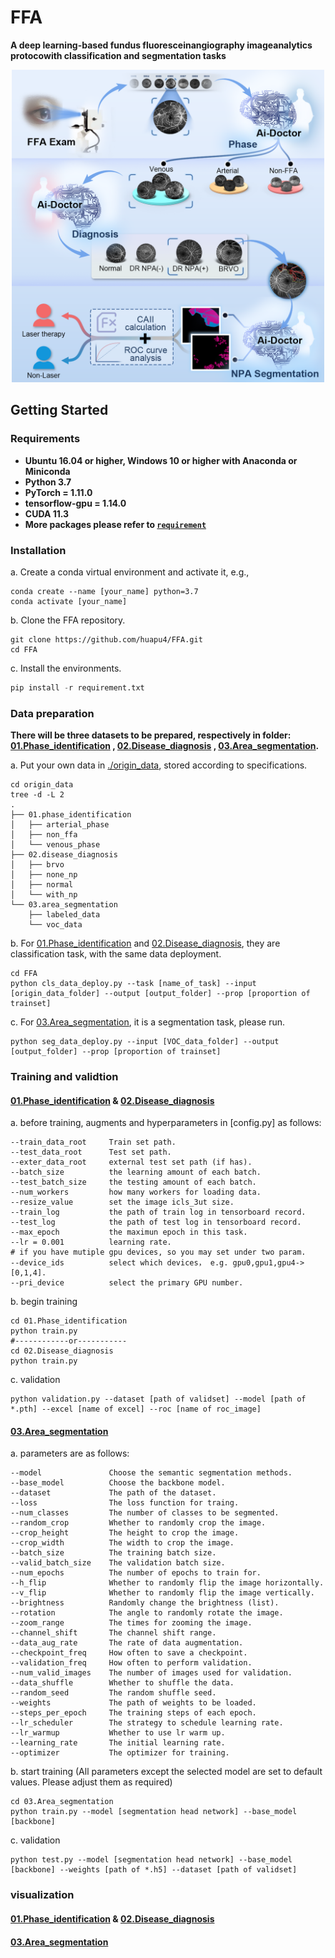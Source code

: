 # FFA

**A deep learning-based fundus fluoresceinangiography imageanalytics protocowith classification and segmentation tasks**
<p align="center">
    <img src="Figures/abstract.png" title="Abstract" width="500" /> 
</p>

## Getting Started

### Requirements

* **Ubuntu 16.04 or higher, Windows 10 or higher with Anaconda or Miniconda**
* **Python 3.7**
* **PyTorch = 1.11.0**
* **tensorflow-gpu = 1.14.0**
* **CUDA 11.3**
* **More packages please refer to [`requirement`](https://github.com/huapu4/FFA/blob/main/requirement.txt)**

### Installation

a. Create a conda virtual environment and activate it, e.g.,

```
conda create --name [your_name] python=3.7
conda activate [your_name]
```

b. Clone the FFA repository.

```
git clone https://github.com/huapu4/FFA.git
cd FFA
```

c. Install the environments.

```python 
pip install -r requirement.txt
```

### Data preparation

**There will be three datasets to be prepared, respectively in
folder: [01.Phase_identification](https://github.com/huapu4/FFA/tree/main/01.Phase_identification/dataset)
, [02.Disease_diagnosis](https://github.com/huapu4/FFA/tree/main/02.Disease_diagnosis/dataset)
, [03.Area_segmentation](https://github.com/huapu4/FFA/tree/main/03.Area_segmentation/FFA_dataset).**

a. Put your own data in [./origin_data](https://github.com/huapu4/FFA/tree/main/origin_data), stored according to
specifications.

```
cd origin_data
tree -d -L 2
.
├── 01.phase_identification
│   ├── arterial_phase
│   ├── non_ffa
│   └── venous_phase
├── 02.disease_diagnosis
│   ├── brvo
│   ├── none_np
│   ├── normal
│   └── with_np
└── 03.area_segmentation
    ├── labeled_data
    └── voc_data
```

b. For [01.Phase_identification](https://github.com/huapu4/FFA/tree/main/01.Phase_identification/dataset)
and [02.Disease_diagnosis](https://github.com/huapu4/FFA/tree/main/02.Disease_diagnosis/dataset), they are
classification
task, with the same data deployment.

```
cd FFA
python cls_data_deploy.py --task [name_of_task] --input [origin_data_folder] --output [output_folder] --prop [proportion of trainset]
```

c. For [03.Area_segmentation](https://github.com/huapu4/FFA/tree/main/03.Area_segmentation/FFA_dataset), it is a
segmentation task, please run.

```
python seg_data_deploy.py --input [VOC_data_folder] --output [output_folder] --prop [proportion of trainset]
```

### Training and validtion

#### [01.Phase_identification](https://github.com/huapu4/FFA/tree/main/01.Phase_identification/dataset) & [02.Disease_diagnosis](https://github.com/huapu4/FFA/tree/main/02.Disease_diagnosis/dataset)

a. before training, augments and hyperparameters in [config.py] as follows:

```
--train_data_root     Train set path.
--test_data_root      Test set path.
--exter_data_root     external test set path (if has).
--batch_size          the learning amount of each batch.
--test_batch_size     the testing amount of each batch.
--num_workers         how many workers for loading data.
--resize_value        set the image icls_3ut size.
--train_log           the path of train log in tensorboard record.
--test_log            the path of test log in tensorboard record.
--max_epoch           the maximun epoch in this task.
--lr = 0.001          learning rate.
# if you have mutiple gpu devices, so you may set under two param.
--device_ids          select which devices， e.g. gpu0,gpu1,gpu4->[0,1,4].
--pri_device          select the primary GPU number.
```

b. begin training

```
cd 01.Phase_identification
python train.py
#------------or-----------
cd 02.Disease_diagnosis
python train.py
```

c. validation

```
python validation.py --dataset [path of validset] --model [path of *.pth] --excel [name of excel] --roc [name of roc_image]
```

#### [03.Area_segmentation](https://github.com/huapu4/FFA/tree/main/03.Area_segmentation/FFA_dataset)

a. parameters are as follows:

```
--model               Choose the semantic segmentation methods.
--base_model          Choose the backbone model.
--dataset             The path of the dataset.
--loss                The loss function for traing.
--num_classes         The number of classes to be segmented.
--random_crop         Whether to randomly crop the image.
--crop_height         The height to crop the image.
--crop_width          The width to crop the image.
--batch_size          The training batch size.
--valid_batch_size    The validation batch size.
--num_epochs          The number of epochs to train for.
--h_flip              Whether to randomly flip the image horizontally.
--v_flip              Whether to randomly flip the image vertically.
--brightness          Randomly change the brightness (list).
--rotation            The angle to randomly rotate the image.
--zoom_range          The times for zooming the image.
--channel_shift       The channel shift range.
--data_aug_rate       The rate of data augmentation.
--checkpoint_freq     How often to save a checkpoint.
--validation_freq     How often to perform validation.
--num_valid_images    The number of images used for validation.
--data_shuffle        Whether to shuffle the data.
--random_seed         The random shuffle seed.
--weights             The path of weights to be loaded.
--steps_per_epoch     The training steps of each epoch.
--lr_scheduler        The strategy to schedule learning rate.
--lr_warmup           Whether to use lr warm up.
--learning_rate       The initial learning rate.
--optimizer           The optimizer for training.
```

b. start training (All parameters except the selected model are set to default values. Please adjust them as required)

```
cd 03.Area_segmentation
python train.py --model [segmentation head network] --base_model [backbone]
```

c. validation

```
python test.py --model [segmentation head network] --base_model [backbone] --weights [path of *.h5] --dataset [path of validset]
```

### visualization

#### [01.Phase_identification](https://github.com/huapu4/FFA/tree/main/01.Phase_identification/dataset) & [02.Disease_diagnosis](https://github.com/huapu4/FFA/tree/main/02.Disease_diagnosis/dataset)



#### [03.Area_segmentation](https://github.com/huapu4/FFA/tree/main/03.Area_segmentation/FFA_dataset)








